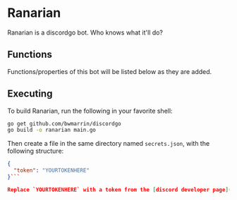 # Ranarian
Ranarian is a discordgo bot. Who knows what it'll do?

## Functions
Functions/properties of this bot will be listed below as they are added.

## Executing
To build Ranarian, run the following in your favorite shell:
```sh
go get github.com/bwmarrin/discordgo
go build -o ranarian main.go
```

Then create a file in the same directory named `secrets.json`, with the following structure:
```json
{
  "token": "YOURTOKENHERE"
}```

Replace `YOURTOKENHERE` with a token from the [discord developer page](https://discordapp.com/developers/applications/me).
